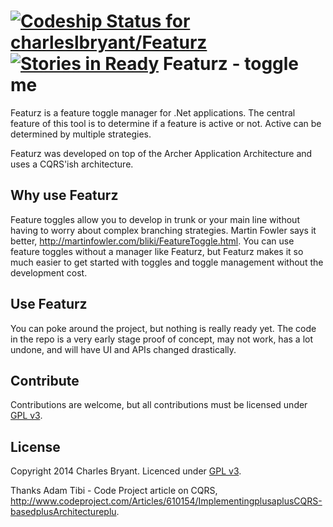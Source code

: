 [![Codeship Status for charleslbryant/Featurz](https://codeship.io/projects/0d5ab0c0-10d8-0132-f710-3a327caa04b7/status)](https://codeship.io/projects/32911)
[![Stories in Ready](https://badge.waffle.io/charleslbryant/Featurz.png?label=ready&title=Ready)](https://waffle.io/charleslbryant/Featurz)
Featurz - toggle me
=======

Featurz is a feature toggle manager for .Net applications. The central feature 
of this tool is to determine if a feature is active or not. Active can be 
determined by multiple strategies.

Featurz was developed on top of the Archer Application Architecture and uses a 
CQRS'ish architecture.

Why use Featurz
---------------

Feature toggles allow you to develop in trunk or your main line without having to worry
about complex branching strategies. Martin Fowler says it better, http://martinfowler.com/bliki/FeatureToggle.html.
You can use feature toggles without a manager like Featurz, but Featurz makes it
so much easier to get started with toggles and toggle management without the
development cost.

Use Featurz
-----------

You can poke around the project, but nothing is really ready yet. The code in the
repo is a very early stage proof of concept, may not work, has a lot undone, and 
will have UI and APIs changed drastically.

Contribute
----------

Contributions are welcome, but all contributions must be licensed under [GPL v3](http://www.gnu.org/copyleft/gpl.html).

License
-------

Copyright 2014 Charles Bryant. Licenced under [GPL v3](http://www.gnu.org/copyleft/gpl.html).

Thanks
Adam Tibi - Code Project article on CQRS, http://www.codeproject.com/Articles/610154/ImplementingplusaplusCQRS-basedplusArchitectureplu.